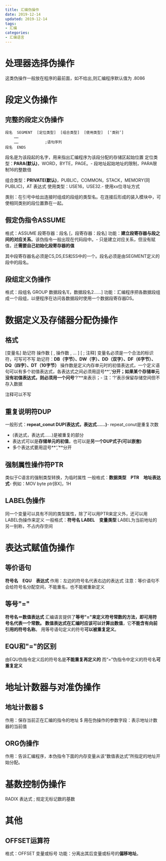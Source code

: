 ```yaml
---
title: 汇编伪操作
date: 2019-12-14
updated: 2019-12-14
tags:
- 汇编
categories:
- 汇编语言
---
```


# 处理器选择伪操作
这类伪操作一般放在程序的最前面，如不给出,则汇编程序默认值为  .8086
# 段定义伪操作
## 完整的段定义伪操作
```plain
段名  SEGMENT  [定位类型]  [组合类型]  [使用类型]  [‘类别’]
    ……
    ……            ;语句序列
段名  ENDS
```
段名是为该段起的名字，用来指出汇编程序为该段分配的存储区起始位置
定位类型：**PARA(默认)**，WORD，BYTE，PAGE。- 段地址起始地址的限制，PARA限制16的整数倍

组合类型：**PRIVATE(默认)**，PUBLIC，COMMON，STACK，MEMORY(同PUBLIC)，AT 表达式
使用类型：USE16，USE32.- 使用xx位寻址方式

类别：在引号中给出连接时组成的段组的类型名。在连接后形成的装入模块中，可使相同类别的段位置靠在一起。

## 假定伪指令ASSUME
格式：ASSUME  段寄存器：段名 [，段寄存器：段名]
功能：**建立段寄存器与段之间的对应关系**。该伪指令一般出现在代码段中。- 只是建立对应关系，但没有赋值，还**需要自己初始化段寄存器的值**

其中段寄存器名必须是CS,DS,ES和SS中的一个。段名必须是由SEGMENT定义的段中的段名。

## 段组定义伪操作
格式：段组名  GROUP  数据段名1[，数据段名2……]
功能：汇编程序把各数据段组成一个段组，以便程序在访问各数据段时使用一个数据段寄存器DS。

# 数据定义及存储器分配伪操作
## 格式
[变量名]   助记符   操作数 [ , 操作数 , … ]  [ ; 注释]
变量名必须是一个合法的标识符，可写可不写
助记符：**DB（字节）、DW（字）、DD（双字）、DF（6字节）、DQ（四字）、DT（10字节）**
操作数是定义内存单元时的初值表达式，一个定义语句可以有多个初值表达式，各表达式之间必须用逗号**‘,’**分开；如果某个存储单元没有初值表达式，则必须用一个问号**‘?’**来表示；- 注：‘?’表示保留存储空间但不存入数据

注释可以不写

## 重复说明符DUP
一般形式：**repeat_conut DUP(表达式，表达式……)**- repeat_conut是重复次数
- (表达式，表达式……)是被重复的部分
- 表达式可以是**存储单元的初值**，也可以是**另一个DUP式子(可以嵌套)**
- 多个表达式要用逗号**‘,’**分开


## 强制属性操作符PTR
类似于C语言的强制类型转换，为临时属性
一般格式：**数据类型　PTR　地址表达式**- 例如：MOV byte ptr[BX]，1H


## LABEL伪操作
同一个变量可以具有不同的类型属性，除了可以用PTR来定义外，还可以用LABEL伪操作来定义
一般格式：**符号名  LABEL　变量类型**
LABEL为当前地址的另一别称，不占内存空间

# 表达式赋值伪操作
## 等价语句
**符号名　EQU　表达式**
作用：左边的符号名代表右边的表达式
注意：等价语句不会给符号名分配空间，不能重名，也不能被重新定义

## 等号"="
**符号名＝数值表达式**
汇编语言提供了**等号"="**来定义符号常数的方法，即可用符号名代表一个常数。
数值表达式在汇编时**应该可以计算出数值**，它**不能含有向前引用的符号名称**。
用等号语句定义的符号**可以被重复定义**。

## EQU和"="的区别
由EQU伪指令定义后的符号名是**不能重复再定义的**
而“=”伪指令中定义的符号名**可重复定义**

# 地址计数器与对准伪操作
## 地址计数器 $
作用：保存当前正在汇编的指令的地址
$ 用在伪操作的参数字段：表示地址计数器的当前值

## ORG伪操作
作用：告诉汇编程序，本伪指令下面的内存变量从该“数值表达式”所指定的地址开始分配。

# 基数控制伪操作
RADIX  表达式 ; 规定无标记数的基数
# 其他
## OFFSET运算符
格式：OFFSET  变量或标号
功能：分离出其后变量或标号的**偏移地址**。

